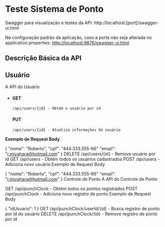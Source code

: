 <h1>Teste Sistema de Ponto</h1>
<p>Swagger para visualização e testes da API: http://localhost:[port]/swagger-ui.html</p>

<p>Na configuração padrão da aplicação, caso a porta não seja alterada no application.properties: <a href="http://localhost:9876/swagger-ui.html" rel="nofollow">http://localhost:9876/swagger-ui.html</a></p>

<h2>Descrição Básica da API</h2>
<h2>Usuário</h2>
<p>A API do Usuário</p>
<ul>
  <li>
    <h4>GET</h4>
<pre>
<code>/api/users/{id} - Obtém o usuário por id</code></pre>
<h4>PUT</h4>
    <pre><code>/api/users/{id} - Atualiza informações do usuário</code></pre>
  </li>
  </ul>
  
<p><strong>Exemplo de Request Body</strong></p>

{
  "nome": "Roberto",
  "cpf": "444.333.555-66"
  "email": "r.miyahara@hotmail.com"
}
DELETE
/api/users/{id} - Remove usuário por id
GET
/api/users - Obtém todos os usuários cadastrados
POST
/api/users - Adiciona novo usuário
Exemplo de Request Body

{
  "nome": "Roberto",
  "cpf": "444.333.555-66"
  "email": "r.miyahara@hotmail.com"
}
Controle de Ponto
A API do Controle de Ponto

GET
/api/punchClock - Obtém todos os pontos registrados
POST
/api/punchClock - Adiciona novo registro de ponto
Exemplo de Request Body

{
  "idUsuario": 1
}
GET
/api/punchClock/userId/{id} - Busca registro de ponto por id do usuário
DELETE
/api/punchClock/{id} - Remove registro de ponto por id
